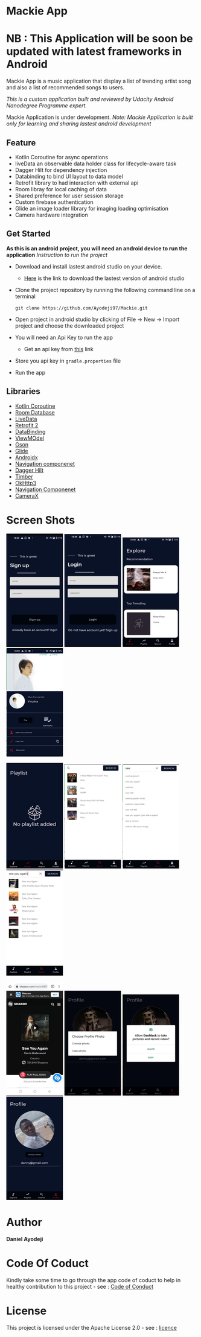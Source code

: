# Mackie App

# NB : This Application will be soon be updated with latest frameworks in Android

Mackie App is a music application that display a list of trending artist song and also a list of recommended songs to users.

_This is a custom application built and reviewed by Udacity Android Nanodegree Programme expert._

Mackie Application is under development.
_Note: Mackie Application is built only for learning and sharing lastest android development_

## Feature
* Kotlin Coroutine for async operations
* liveData an observable data holder class for lifecycle-aware task
* Dagger Hilt for dependency injection
* Databinding to bind UI layout to data model
* Retrofit library to had interaction with external api
* Room libray for local caching of data
* Shared preference for user session storage
* Custom firebase authentication 
* Glide an image loader library for imaging loading optimisation
* Camera hardware integration

## Get Started
**As this is an android project, you will need an android device to run the application**
_Instruction to run the project_
* Download and install lastest android studio on your device.
    - [Here](https://developer.android.com/studio) is the link to download the lastest version of android studio
* Clone the project repository by running the following command line on a terminal

    ```
    git clone https://github.com/Ayodeji97/Mackie.git
    
    ```
    
* Open project in android studio by clicking of File -> New -> Import project and choose the downloaded project
* You will need an Api Key to run the app
    - Get an api key from [this](https://rapidapi.com/apidojo/api/shazam/) link
* Store you api key in `gradle.properties` file
* Run the app

## Libraries
* [Kotlin Coroutine](https://developer.android.com/kotlin/coroutines)
* [Room Database](https://developer.android.com/topic/libraries/architecture/room)
* [LiveData](https://developer.android.com/topic/libraries/architecture/livedata)
* [Retrofit 2](https://github.com/square/retrofit)
* [DataBinding](https://developer.android.com/topic/libraries/data-binding)
* [ViewMOdel](https://developer.android.com/topic/libraries/architecture/viewmodel)
* [Gson](https://github.com/google/gson)
* [Glide](https://github.com/bumptech/glide)
* [Androidx](https://developer.android.com/jetpack/androidx)
* [Navigation componenet](https://developer.android.com/guide/navigation)
* [Dagger Hilt](https://dagger.dev/hilt/)
* [Timber](https://github.com/JakeWharton/timber)
* [OkHttp3](https://square.github.io/okhttp/)
* [Navigation Componenet](https://developer.android.com/guide/navigation)
* [CameraX](https://developer.android.com/reference/kotlin/android/hardware/Camera)

# Screen Shots
<p float="left">
  <img src="app/src/main/res/drawable/sign_up.png" width="150" />
  <img src="app/src/main/res/drawable/login.png" width="150" />
  <img src="app/src/main/res/drawable/home_screen.png" width="150" />
  <img src="app/src/main/res/drawable/detail.png" width="150" />



</p>

<p float="left">
    <img src="app/src/main/res/drawable/empty_playlist.png" width="150" />
  <img src="app/src/main/res/drawable/search_song.png" width="150" />
  <img src="app/src/main/res/drawable/auto_search.png" width="150" />
  <img src="app/src/main/res/drawable/search_result.png" width="150" />

</p>


<p float="left">
  <img src="app/src/main/res/drawable/web_view.png" width="150"/>
   <img src="app/src/main/res/drawable/choose_pix.png" width="150" />
  <img src="app/src/main/res/drawable/permission.png" width="150" />
  <img src="app/src/main/res/drawable/image_upload.png" width="150" />
</p>

# Author
**Daniel Ayodeji**

# Code Of Coduct
Kindly take some time to go through the app code of coduct to help in healthy contribution to this project - see : [Code of Conduct](CODE_OF_CONDUCT.md)

# License
This project is licensed under the Apache License 2.0 - see : [licence](LICENSE)



